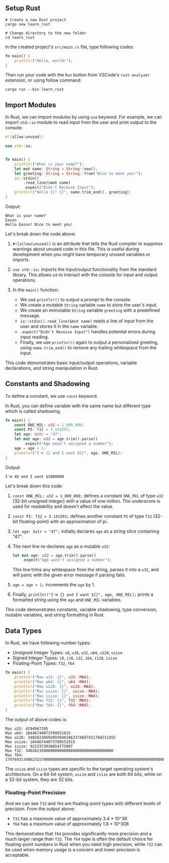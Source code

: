 ## Setup Rust

```shell
# Create a new Rust project
cargo new learn_rust

# Change directory to the new folder
cd learn_rust
```

In the created project's `src/main.rs` file, type following codes:

```rust
fn main() {
    println!("Hello, world!");
}
```

Then run your code with the `Run` button from VSCode's `rust-analyzer` extension, or using follow command:

```shell
cargo run --bin learn_rust
```

## Import Modules

In Rust, we can import modules by using `use` keyword.
For example, we can import `std::io` module to read input from the user and print output to the console.


```rust
#![allow(unused)]

use std::io;


fn main() {
    println!("What is your name?");
    let mut name: String = String::new();
    let greeting: String = String::from("Nice to meet you!");
    io::stdin()
        .read_line(&mut name)
        .expect("Didn't Receive Input");
    println!("Hello {}! {}", name.trim_end(), greeting);
}
```

Output:

```
What is your name?
Eason
Hello Eason! Nice to meet you!
```

Let's break down the code above:

1. `#![allow(unused)]` is an attribute that tells the Rust compiler to suppress warnings about unused code in this file. This is useful during development when you might have temporary unused variables or imports.

2. `use std::io;` imports the input/output functionality from the standard library. This allows us to interact with the console for input and output operations.

3. In the `main()` function:
   - We use `println!()` to output a prompt to the console.
   - We create a mutable `String` variable `name` to store the user's input.
   - We create an immutable `String` variable `greeting` with a predefined message.
   - `io::stdin().read_line(&mut name)` reads a line of input from the user and stores it in the `name` variable.
   - `.expect("Didn't Receive Input")` handles potential errors during input reading.
   - Finally, we use `println!()` again to output a personalized greeting, using `name.trim_end()` to remove any trailing whitespace from the input.

This code demonstrates basic input/output operations, variable declarations, and string manipulation in Rust.


## Constants and Shadowing

To define a constant, we use `const` keyword.

In Rust, you can define variable with the same name but different type which is called shadowing.

```rust
fn main() {
    const ONE_MIL: u32 = 1_000_000;
    const PI: f32 = 3.141592;
    let age: &str = "47";
    let mut age: u32 = age.trim().parse()
        .expect("Age wasn't assigned a number");
    age = age + 1;
    println!("I'm {} and I want ${}", age, ONE_MIL);
}
```

Output:

```
I'm 48 and I want $1000000
```

Let's break down this code:

1. `const ONE_MIL: u32 = 1_000_000;` defines a constant `ONE_MIL` of type `u32` (32-bit unsigned integer) with a value of one million. The underscore is used for readability and doesn't affect the value.

2. `const PI: f32 = 3.141592;` defines another constant `PI` of type `f32` (32-bit floating-point) with an approximation of pi.

3. `let age: &str = "47";` initially declares `age` as a string slice containing "47".

4. The next line re-declares `age` as a mutable `u32`:
   ```rust
   let mut age: u32 = age.trim().parse()
       .expect("Age wasn't assigned a number");
   ```
   This line trims any whitespace from the string, parses it into a `u32`, and will panic with the given error message if parsing fails.

5. `age = age + 1;` increments the `age` by 1.

6. Finally, `println!("I'm {} and I want ${}", age, ONE_MIL);` prints a formatted string using the `age` and `ONE_MIL` variables.

This code demonstrates constants, variable shadowing, type conversion, mutable variables, and string formatting in Rust.


## Data Types

In Rust, we have following number types:

  - Unsigned Integer Types: `u8`, `u16`, `u32`, `u64`, `u128`, `usize`
  - Signed Integer Types: `i8`, `i16`, `i32`, `i64`, `i128`, `isize`
  - Floating-Point Types: `f32`, `f64`

```rust
fn main() {
    println!("Max u32: {}", u32::MAX);
    println!("Max u64: {}", u64::MAX);
    println!("Max u128: {}", u128::MAX);
    println!("Max usize: {}", usize::MAX);
    println!("Max isize: {}", isize::MAX);
    println!("Max f32: {}", f32::MAX);
    println!("Max f64: {}", f64::MAX);
}
```

The output of above codes is:

```
Max u32: 4294967295
Max u64: 18446744073709551615
Max u128: 340282366920938463463374607431768211455
Max usize: 18446744073709551615
Max isize: 9223372036854775807
Max f32: 340282350000000000000000000000000000000
Max f64: 179769313486231570000000000000000000000000000000000000000000000000000000000000000000000000000000000000000000000000000000000000000000000000000000000000000000000000000000000000000000000000000000000000000000000000000000000000000000000000000000000000000000000000000000000000000000000000000000000000000000000000000
```

The `usize` and `isize` types are specific to the target operating system's architecture. On a 64-bit system, `usize` and `isize` are both 64 bits, while on a 32-bit system, they are 32 bits.

### Floating-Point Precision

And we can see `f32` and `f64` are floating-point types with different levels of precision. From the output above:

- `f32` has a maximum value of approximately 3.4 × 10^38
- `f64` has a maximum value of approximately 1.8 × 10^308

This demonstrates that `f64` provides significantly more precision and a much larger range than `f32`. The `f64` type is often the default choice for floating-point numbers in Rust when you need high precision, while `f32` can be used when memory usage is a concern and lower precision is acceptable.

